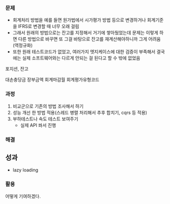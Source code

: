 
### 문제
* 회계처리 방법을 예를 들면 원가법에서 시가평가 방법 등으로 변경하거나 회계기준을 IFRS로 변경할 때 너무 오래 걸림
* 그래서 원래의 방법으로는 잔고를 지정해서 거기에 쌓아뒀었는데 문제는 이렇게 하면 다른 방법으로 바꾸면 또 그걸 바탕으로 잔고를 재계산해야하니까 그게 어려움 (역정규화)
* 또한 원래 테스트코드가 없었고, 여러가지 엣지케이스에 대한 검증이 부족해서 결국에는 실제 소프트웨어와는 다르게 안되는 걸 된다고 할 수 밖에 없었음

포지션, 잔고

대손충당금
장부금액
회계마감월
회계평가유형코드

### 과정
1. 비교군으로 기존의 방법 조사해서 하기
2. 성능 개선 한 방법 적용(스레드 병렬 처리해서 추후 합치기, cqrs 등 적용)
3. 부하테스트나 속도 테스트 보여주기
	* 실제 API 쏴서 진행

### 해결



## 성과
* lazy loading


### 활용
어떻게 기여하겠다.